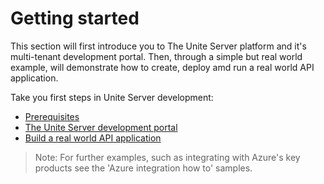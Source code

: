 # Getting started

This section will first introduce you to The Unite Server platform and it's multi-tenant development portal. Then, through a simple but real world example, will demonstrate how to create, deploy amd run a real world API application.

Take you first steps in Unite Server development:

- [Prerequisites]({{site.baseurl}}./prerequisites/prerequisites.md)
- [The Unite Server development portal]({{site.baseurl}}./the-unite-development-portal/the-unite-development-portal.md)
- [Build a real world API application]({{site.baseurl}}./build-a-real-world-api-application/build-a-real-world-api-application.md)

> Note: For further examples, such as integrating with Azure's key products see the 'Azure integration how to' samples.
